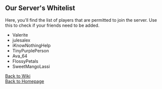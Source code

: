 
## Our Server's Whitelist
Here, you'll find the list of players that are permitted to join the server. Use this to check if your friends need to be added.  

- Valerite
- julesalex
- iKnowNothingHelp
- TinyPurplePerson
- Ava_64
- FlossyPetals
- SweetMangoLassi

[Back to Wiki](/MinecraftServer/wiki)  
[Back to Homepage](/MinecraftServer)  
